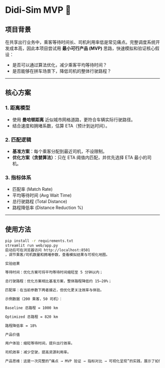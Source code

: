 # Didi-Sim MVP 🚕  

## 项目背景  
在共享出行业务中，乘客等待时间长、司机利用率低是常见痛点。完整调度系统开发成本高，因此本项目尝试用 **最小可行产品 (MVP)** 思路，快速模拟和验证核心假设：  
- 是否可以通过算法优化，减少乘客平均等待时间？  
- 是否能够在拼车场景下，降低司机的整体行驶路程？  

---

## 核心方案  

### 1. 距离模型  
- 使用 **曼哈顿距离** 近似城市网格道路，更符合车辆实际行驶路径。  
- 结合速度和拥堵系数，估算 ETA（预计到达时间）。  

### 2. 匹配逻辑  
- **基准方案**：每个乘客分配到最近司机，不设限制。  
- **优化方案（贪婪算法）**：只在 ETA 阈值内匹配，并优先选择 ETA 最小的司机。  

### 3. 指标体系  
- 匹配率 (Match Rate)  
- 平均等待时间 (Avg Wait Time)  
- 总行驶路程 (Total Distance)  
- 路程降低率 (Distance Reduction %)  

---

## 使用方法  
```bash
pip install -r requirements.txt
streamlit run web/app.py
启动后可在浏览器访问 http://localhost:8501
，调节乘客/司机数量和拥堵参数，查看模拟结果与可视化地图。

实验结果

等待时间：优化方案可将平均等待时间缩短至 5 分钟以内；

总行驶路程：优化方案相比基准方案，整体路程降低约 15–20%；

匹配率：在当前参数下两者接近，但优化更关注效率与体验。

示例数据（200 乘客，50 司机）：

Baseline 总路程 = 1000 km

Optimized 总路程 = 820 km

路程降低率 = 18%

产品价值

用户体验：缩短等待时间，提升出行效率。

司机效率：减少空驶，提高资源利用率。

产品思维：这是一次完整的“痛点 → MVP 验证 → 指标对比 → 可视化呈现”的实践，展示了如何快速验证出行业务的核心假设。

